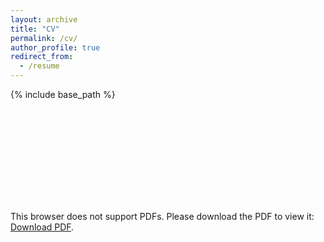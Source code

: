 ```yaml
---
layout: archive
title: "CV"
permalink: /cv/
author_profile: true
redirect_from:
  - /resume
---
```


{% include base_path %}

<object data="'http://burhanmudassar.github.io/files/BurhanCV.pdf" type="application/pdf" width="700px" height="700px">
    <embed src="http://burhanmudassar.github.io/files/BurhanCV.pdf">
        <p>This browser does not support PDFs. Please download the PDF to view it: <a href="http://burhanmudassar.github.io/files/BurhanCV.pdf">Download PDF</a>.</p>
    </embed>
</object>
